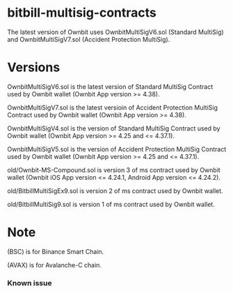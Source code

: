 # bitbill-multisig-contracts

The latest version of Ownbit uses OwnbitMultiSigV6.sol (Standard MultiSig) and OwnbitMultiSigV7.sol (Accident Protection MultiSig).

# Versions

OwnbitMultiSigV6.sol is the latest version of Standard MultiSig Contract used by Ownbit wallet (Ownbit App version >= 4.38).

OwnbitMultiSigV7.sol is the latest versioin of Accident Protection MultiSig Contract used by Ownbit wallet (Ownbit App version >= 4.38).

OwnbitMultiSigV4.sol is the version of Standard MultiSig Contract used by Ownbit wallet (Ownbit App version >= 4.25 and <= 4.37.1).

OwnbitMultiSigV5.sol is the version of Accident Protection MultiSig Contract used by Ownbit wallet (Ownbit App version >= 4.25 and <= 4.37.1).

old/Ownbit-MS-Compound.sol is version 3 of ms contract used by Ownbit wallet (Ownbit iOS App version <= 4.24.1, Android App version <= 4.24.2).

old/BitbillMultiSigEx9.sol is version 2 of ms contract used by Ownbit wallet.

old/BitbillMultiSig9.sol is version 1 of ms contract used by Ownbit wallet.

# Note

(BSC) is for Binance Smart Chain. 

(AVAX) is for Avalanche-C chain.

### Known issue


